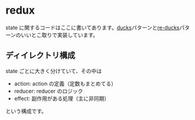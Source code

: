 # redux

state に関するコードはここに書いてあります。[ducks](https://webbibouroku.com/Blog/Article/redux-ducks)パターンと[re-ducks](https://noah.plus/blog/021/)パターンのいいとこ取りで実装しています。

## ディイレクトリ構成

state ごとに大きく分けていて、その中は

- action: action の定義（定数もまとめてる）
- reducer: reducer のロジック
- effect: 副作用がある処理（主に非同期）

という構成です。
